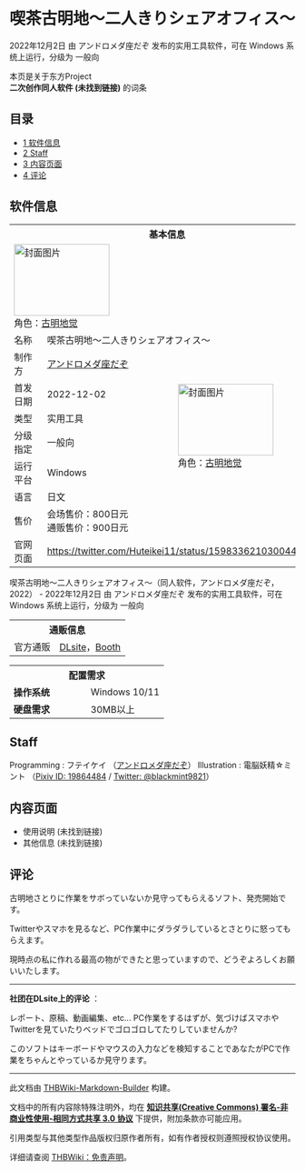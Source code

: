 # 喫茶古明地～二人きりシェアオフィス～

<!-- source html: G:\repos\THBWiki-Markdown-Builder\THBWikiMarkdown\Temp\main\5\51\ns0%3A%E5%96%AB%E8%8C%B6%E5%8F%A4%E6%98%8E%E5%9C%B0%EF%BD%9E%E4%BA%8C%E4%BA%BA%E3%81%8D%E3%82%8A%E3%82%B7%E3%82%A7%E3%82%A2%E3%82%AA%E3%83%95%E3%82%A3%E3%82%B9%EF%BD%9E.html -->

2022年12月2日 由 アンドロメダ座だぞ  发布的实用工具软件，可在 Windows 系统上运行，分级为 一般向

本页是关于东方Project  
 **二次创作同人软件 (未找到链接)** 的词条

## 目录

- [1 软件信息](#软件信息)
- [2 Staff](#Staff)
- [3 内容页面](#内容页面)
- [4 评论](#评论)





## 软件信息

<table><tbody><tr><th colspan="3">基本信息</th></tr><tr><td class="cover-artwork-mobile" colspan="2"><a href="./文件-喫茶古明地～二人きりシェアオフィス～封面.png.md" class="image" title="封面图片"><img alt="封面图片" src="https://upload.thwiki.cc/thumb/1/1d/%E5%96%AB%E8%8C%B6%E5%8F%A4%E6%98%8E%E5%9C%B0%EF%BD%9E%E4%BA%8C%E4%BA%BA%E3%81%8D%E3%82%8A%E3%82%B7%E3%82%A7%E3%82%A2%E3%82%AA%E3%83%95%E3%82%A3%E3%82%B9%EF%BD%9E%E5%B0%81%E9%9D%A2.png/168px-%E5%96%AB%E8%8C%B6%E5%8F%A4%E6%98%8E%E5%9C%B0%EF%BD%9E%E4%BA%8C%E4%BA%BA%E3%81%8D%E3%82%8A%E3%82%B7%E3%82%A7%E3%82%A2%E3%82%AA%E3%83%95%E3%82%A3%E3%82%B9%EF%BD%9E%E5%B0%81%E9%9D%A2.png" decoding="async" loading="lazy" width="168" height="126" srcset="https://upload.thwiki.cc/thumb/1/1d/%E5%96%AB%E8%8C%B6%E5%8F%A4%E6%98%8E%E5%9C%B0%EF%BD%9E%E4%BA%8C%E4%BA%BA%E3%81%8D%E3%82%8A%E3%82%B7%E3%82%A7%E3%82%A2%E3%82%AA%E3%83%95%E3%82%A3%E3%82%B9%EF%BD%9E%E5%B0%81%E9%9D%A2.png/252px-%E5%96%AB%E8%8C%B6%E5%8F%A4%E6%98%8E%E5%9C%B0%EF%BD%9E%E4%BA%8C%E4%BA%BA%E3%81%8D%E3%82%8A%E3%82%B7%E3%82%A7%E3%82%A2%E3%82%AA%E3%83%95%E3%82%A3%E3%82%B9%EF%BD%9E%E5%B0%81%E9%9D%A2.png 1.5x, https://upload.thwiki.cc/thumb/1/1d/%E5%96%AB%E8%8C%B6%E5%8F%A4%E6%98%8E%E5%9C%B0%EF%BD%9E%E4%BA%8C%E4%BA%BA%E3%81%8D%E3%82%8A%E3%82%B7%E3%82%A7%E3%82%A2%E3%82%AA%E3%83%95%E3%82%A3%E3%82%B9%EF%BD%9E%E5%B0%81%E9%9D%A2.png/336px-%E5%96%AB%E8%8C%B6%E5%8F%A4%E6%98%8E%E5%9C%B0%EF%BD%9E%E4%BA%8C%E4%BA%BA%E3%81%8D%E3%82%8A%E3%82%B7%E3%82%A7%E3%82%A2%E3%82%AA%E3%83%95%E3%82%A3%E3%82%B9%EF%BD%9E%E5%B0%81%E9%9D%A2.png 2x" data-file-width="560" data-file-height="420"></a><div class="cover-char">角色：<a href="./古明地觉.md" title="古明地觉">古明地觉</a></div></td>
</tr><tr><td class="label">名称</td><td colspan="2"> 喫茶古明地～二人きりシェアオフィス～ </td></tr><tr><td class="label">制作方</td><td><a href="./アンドロメダ座だぞ.md" title="アンドロメダ座だぞ">アンドロメダ座だぞ</a></td><td class="cover-artwork" rowspan="6" style="min-width:168px;"><a href="./文件-喫茶古明地～二人きりシェアオフィス～封面.png.md" class="image" title="封面图片"><img alt="封面图片" src="https://upload.thwiki.cc/thumb/1/1d/%E5%96%AB%E8%8C%B6%E5%8F%A4%E6%98%8E%E5%9C%B0%EF%BD%9E%E4%BA%8C%E4%BA%BA%E3%81%8D%E3%82%8A%E3%82%B7%E3%82%A7%E3%82%A2%E3%82%AA%E3%83%95%E3%82%A3%E3%82%B9%EF%BD%9E%E5%B0%81%E9%9D%A2.png/168px-%E5%96%AB%E8%8C%B6%E5%8F%A4%E6%98%8E%E5%9C%B0%EF%BD%9E%E4%BA%8C%E4%BA%BA%E3%81%8D%E3%82%8A%E3%82%B7%E3%82%A7%E3%82%A2%E3%82%AA%E3%83%95%E3%82%A3%E3%82%B9%EF%BD%9E%E5%B0%81%E9%9D%A2.png" decoding="async" loading="lazy" width="168" height="126" srcset="https://upload.thwiki.cc/thumb/1/1d/%E5%96%AB%E8%8C%B6%E5%8F%A4%E6%98%8E%E5%9C%B0%EF%BD%9E%E4%BA%8C%E4%BA%BA%E3%81%8D%E3%82%8A%E3%82%B7%E3%82%A7%E3%82%A2%E3%82%AA%E3%83%95%E3%82%A3%E3%82%B9%EF%BD%9E%E5%B0%81%E9%9D%A2.png/252px-%E5%96%AB%E8%8C%B6%E5%8F%A4%E6%98%8E%E5%9C%B0%EF%BD%9E%E4%BA%8C%E4%BA%BA%E3%81%8D%E3%82%8A%E3%82%B7%E3%82%A7%E3%82%A2%E3%82%AA%E3%83%95%E3%82%A3%E3%82%B9%EF%BD%9E%E5%B0%81%E9%9D%A2.png 1.5x, https://upload.thwiki.cc/thumb/1/1d/%E5%96%AB%E8%8C%B6%E5%8F%A4%E6%98%8E%E5%9C%B0%EF%BD%9E%E4%BA%8C%E4%BA%BA%E3%81%8D%E3%82%8A%E3%82%B7%E3%82%A7%E3%82%A2%E3%82%AA%E3%83%95%E3%82%A3%E3%82%B9%EF%BD%9E%E5%B0%81%E9%9D%A2.png/336px-%E5%96%AB%E8%8C%B6%E5%8F%A4%E6%98%8E%E5%9C%B0%EF%BD%9E%E4%BA%8C%E4%BA%BA%E3%81%8D%E3%82%8A%E3%82%B7%E3%82%A7%E3%82%A2%E3%82%AA%E3%83%95%E3%82%A3%E3%82%B9%EF%BD%9E%E5%B0%81%E9%9D%A2.png 2x" data-file-width="560" data-file-height="420"></a><div class="cover-char">角色：<a href="./古明地觉.md" title="古明地觉">古明地觉</a></div></td>
</tr><tr><td class="label">首发日期</td><td>2022-12-02</td></tr><tr><td class="label">类型</td><td>实用工具</td></tr><tr><td class="label">分级指定</td><td>一般向</td></tr><tr><td class="label">运行平台</td><td>Windows</td></tr><tr><td class="label">语言</td><td>日文</td></tr><tr><td class="label">售价</td><td>会场售价：800日元<br>通贩售价：900日元</td></tr>
<tr><td class="label">官网页面</td><td colspan="2"><a rel="nofollow" class="external free" href="https://twitter.com/Huteikei11/status/1598336210300440576">https://twitter.com/Huteikei11/status/1598336210300440576</a></td></tr></tbody></table>

喫茶古明地～二人きりシェアオフィス～（同人软件，アンドロメダ座だぞ，2022） - 2022年12月2日 由 アンドロメダ座だぞ  发布的实用工具软件，可在 Windows 系统上运行，分级为 一般向

<table><tbody><tr><th colspan="3">通贩信息</th></tr><tr><td class="label">官方通贩</td><td colspan="2"><a rel="nofollow" class="external text" href="http://www.dlsite.com/home/work/=/product_id/RJ436054.html">DLsite</a>，<a rel="nofollow" class="external text" href="https://booth.pm/ja/items/4906160">Booth</a></td></tr></tbody></table>


  
  

  


<table>
<tbody><tr><th colspan="2">配置需求</th></tr>
<tr><td style="width:120px;padding-left:7px;"><b>操作系统</b></td><td>Windows 10/11</td></tr><tr><td style="width:120px;padding-left:7px;"><b>硬盘需求</b></td><td>30MB以上</td></tr>
</tbody></table>



## Staff
Programming
: フテイケイ （[アンドロメダ座だぞ](./アンドロメダ座だぞ.md)）
Illustration
: 電脳妖精☆ミント （[Pixiv ID: 19864484](https://www.pixiv.net/users/19864484) / [Twitter: @blackmint9821](https://twitter.com/blackmint9821)）


## 内容页面
- 使用说明 (未找到链接)
- 其他信息 (未找到链接)


## 评论

  
古明地さとりに作業をサボっていないか見守ってもらえるソフト、発売開始です。  

Twitterやスマホを見るなど、PC作業中にダラダラしているとさとりに怒ってもらえます。  

現時点の私に作れる最高の物ができたと思っていますので、どうぞよろしくお願いいたします。  

  

___

  
 **社团在DLsite上的评论** ：  

レポート、原稿、動画編集、etc... PC作業をするはずが、気づけばスマホやTwitterを見ていたりベッドでゴロゴロしてたりしていませんか?  

このソフトはキーボードやマウスの入力などを検知することであなたがPCで作業をちゃんとやっているか見守ります。
  


  
  

  





---

此文档由 [THBWiki-Markdown-Builder](https://github.com/Delsin-Yu/THBWiki-Markdown-Builder) 构建。

文档中的所有内容除特殊注明外，均在 [**知识共享(Creative Commons) 署名-非商业性使用-相同方式共享 3.0 协议**](https://creativecommons.org/licenses/by-sa/3.0/deed.zh-hans) 下提供，附加条款亦可能应用。

引用类型与其他类型作品版权归原作者所有，如有作者授权则遵照授权协议使用。

详细请查阅 [THBWiki：免责声明](https://thbwiki.cc/THBWiki:%E5%85%8D%E8%B4%A3%E5%A3%B0%E6%98%8E)。

